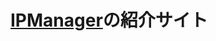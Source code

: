 # [IPManager]([https://ipmanager-website.vercel.app/](https://github.com/Exerea/IPManager-with-Electron-NextJS)https://github.com/Exerea/IPManager-with-Electron-NextJS)の紹介サイト
